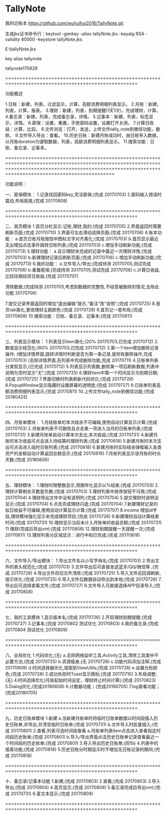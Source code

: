 # TallyNote
我的记账本
https://github.com/wuhuihui2016/TallyNote.git

生成jks证书命令行：keytool -genkey -alias tallyNote.jks -keyalg RSA -validity 40000 -keystore tallyNote.jks

E:\tallyNote.jks

key alias tallynote

tallynote170628

====================================================================================================


功能概述

1.日账：新建，列表，过滤显示，计算，高额消费明细列表显示。
2.月账：新建，列表，计算，报表。
3.理财：新建，列表，到期提醒(1天1次)，完成理财，计算。
4.备忘录：新建，列表，完成备忘录，详情。
5.记事本：新建，列表，标签显示，详情。
6.密保：设置，重置，手势密码设置，设置打开关闭。
7.计算日收益：计算，比较。
8.文件浏览：打开，发送，上传文件tally_note到微信功能，删除。
9.文件导入导出：查看。
10.历史日账：新建月账成功时，由日账导入数据，以月账duration为键取数据，列表，高额消费明细列表显示。
11.搜索功能：日账、备忘录、记事本。

========================================================================================================================================================================================================



功能说明：

一、密保模块：
1.记录找回密码key,灵活密保;(完成 20170703)
2.密码输入错误时震动,布局摇晃;(完成 20170808)

====================================================================================================

二、首页模块
1.首页分栏显示:记账,理财,我的;(完成 20170705)
2.界面返回时需要刷新页面;(完成 20170710)
3.界面可左右滑动选择页面;(完成 20170706)
4.账本功能：
  a.首页日账月账按钮中图标文字对齐美化;(完成 20170703)
  b.首页显示最近支出增加点击事件跳转日账列表;(完成 20170703)
  c.增加手动刷新功能;(完成 20170713)
5.理财功能：
  a.显示理财未完成的记录中最近一次理财详情;(完成 20170703)
  b.新建理财记录后刷新页面;(完成 20170706)
  c.增加手动刷新功能;(完成 20170713)
6.我的功能：
  a.文件导入/导出;(完成待测 20170705,测试完成 20170706)
  b.重置密保;(完成待测 20170705,测试完成 20170706)
  c.计算日收益,比较往期投资日收益;(完成 20170707)

  清除数据;(完成待测 20170705,考虑到数据的完整性,不经意被删除的情况,去除此功能 20170706)

7.提交记录界面返回时增加“退出编辑”提示,“备注”改“说明”;(完成 20170725)
8.首页tab美化,更改理财主题颜色;(完成 20170728)
9.首页记一笔布局;(完成 20170808)
10.搜索功能：日账、备忘录、记事本;(完成 20170811)

====================================================================================================

三、列表显示模块：
1.列表显示item美化;(20% 20170703,已完成 20170712)
2.数值显示规范化;(80% 20170703,已完成 20170712)
3.第一个item增加删除记录操作;
  (增加详情界面,跳转详情时判断是否为第一条记录,是则有删除操作,完成 20170703)
  (去除详情界面,在列表中完成删除功能,完成 20170711)
4.日账单列表分类型显示;(已完成 20170712)
5.列表显示列表数,删除某一项后刷新数据,列表中说明为空时显示“无”;(完成 20170725)
6.理财item中第一个时间显示为到期日期;(完成 20170725)
7.界面切换时列表刷新代码优化;(完成 20170726)
8.PopupWindow显示隐藏时设置屏幕的透明度;(完成 20170727)
9.日账单列表高额消费明细列表显示;(完成 20170811)
10.上传文件tally_note到微信功能;(完成 20180425)

====================================================================================================

四、月账单模块：
1.月结账单的本次结余不可编辑,使用自动计算显示计算;(完成 20170703)
2.月账单列表不可删除且点击某一项进入当月的日账单列表;(完成 20170731)
3.新建月账单自动计算本次支出,本次收益;(完成 20170731)
4.新建月账时本次收益可点击进入待结算的理财列表;(完成 20170818)
5.新建月账时本次支出可点击进入临时日账列表;(完成 20170818)
6.新建月账时实际结余弹框输入各类资产的金额自动计算返回总额显示;(完成 20170818)
7.月账列表显示该月账的时长天数;(完成 20180606)

====================================================================================================

五、理财模块：
1.理财时限整数显示,预期年化显示以%结束;(完成 20170703)
2.理财计算剩余天数是负数;(完成 20170703)
3.理财列表中排序按钮不可用;(完成 20170704)
4.理财导出文件中没有说明列;(完成 20170704)
5.提交理财时说明没显示;(完成 20170704)
6.点击完成理财闪退;(完成 20170704)
7.新建理财记录的拟日收益不可编辑,使用自动计算显示计算;(完成 20170707)
8.income 增加id字段,理财模块强化显示未完成理财项目;(完成 20170726)
9.新建理财自动计算结束时间;(完成 20170731)
10.理财显示当前未计入月账单的收益总额;(完成 20170731)
11.理财/完成后导出xml;(完成 20170808)
12.理财到期提醒一天提醒一次;(完成 20170811)
13.理财列表分区域显示：进行中和已完成;(完成 20170818)

====================================================================================================

六、文件导入/导出模块：
1.导出文件名以小写字母名;(完成 20170703)
2.导出文件的表头规范化;(完成 20170703)
3.文件导出后可直接发送蓝牙/QQ/微信等 ;(完成 20170726)
4.导出文件将旧文件清除;(完成 20170725)
5.导入文件后回调刷新,提示优化;(完成 20170725)
6.导入文件后数据自动导出到本地;(完成 20170726)
7.导出后可选择查看文件;(完成 20170727)
8.文件导入可直接选择APP目录导入;(完成 20170808)

====================================================================================================

七、我的工具模块
1.显示版本名;(完成 20170726)
2.开启理财到期提醒;(完成 20170727)
3.记事本;(完成 20170802 测试优化 20170803)
4.我的备忘录;(完成 20170804 测试优化 20170809)

====================================================================================================

八、全局优化
1.代码优化;(无)
  a.去除网络监听工具,Activity工具,清除工具类中不必要方法;(完成 20170725)
  b.资源瘦身;(无 20170726)
  c.功能代码添加注释;(完成 20170809)
  d.时间选择器优化,提取到ViewUtils;(完成 20170728)
  e.设置光标颜色;(完成 20170728)
2.成功失败时Toast显示图标;(完成 20170710)
3.布局调整;(无)
4.时间选择优化(月账起始时间设定，理财终止时间计算);(完成 20170823)
5.Dialog优化;(完成20180608)
6.计数器功能；(完成20180705)
7.log查看功能；(完成20180705)

====================================================================================================

九、历史日账单模块
1.新建
 a.当新建月账单时将临时日账单数据以时间段插入历史日账单,并导出,并清空临时日账单;(完成 20170731)
 b.文件导入时批量插入;(完成 20170801)
2.查看,列表可选时间段查看
  a.月账单列表item点击进入查看指定时间段历史账单;(完成 20170801)
  b.导入/导出界面点击历史日账单记录查看最近一个时间段的历史账单;(完成 20170801)
3.导入导出历史日账单;(同1b)
4.列表中的报表功能;(完成 20170816)
5.历史日账分时期显示时不增加无日账记录的期间;(完成 20170818)

====================================================================================================

十、备忘录/记事本功能
1.新建;(完成 20170803)
2.查看;(完成 20170803)
3.导入导出;(完成 20170804)
4.首页显示;(完成 20170808)
5.备忘录完成后导出xml;(完成 20170731)
6.富文本显示;(完成 20170809)

====================================================================================================